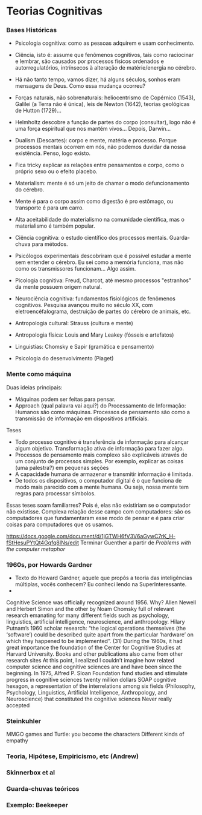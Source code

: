 # Teorias Cognitivas

### Bases Históricas

* Psicologia cognitiva: como as pessoas adquirem e usam conhecimento.
* Ciência, isto é: assume que fenômenos cognitivos, tais como raciocinar e lembrar, são causados por processos físicos ordenados e autorregulatórios, intrínsecos à alteração de matérie/energia no cérebro.
* Há não tanto tempo, vamos dizer, há alguns séculos, sonhos eram mensagens de Deus. Como essa mudança ocorreu?

* Forças naturais, não sobrenaturais: heliocentrismo de Copérnico (1543), Galilei (a Terra não é única), leis de Newton (1642), teorias geológicas de Hutton (1729)...
* Helmholtz descobre a função de partes do corpo (consultar), logo não é uma força espiritual que nos mantém vivos... Depois, Darwin...

* Dualism (Descartes): corpo e mente, matéria e processo. Porque processos mentais ocorrem em nós, não podemos duvidar da nossa existência. Penso, logo existo.
* Fica tricky explicar as relações entre pensamentos e corpo, como o próprio sexo ou o efeito placebo.

* Materialism: mente é só um jeito de chamar o modo defuncionamento do cérebro.
* Mente é para o corpo assim como digestão é pro estômago, ou transporte é para um carro.
* Alta aceitabilidade do materialismo na comunidade científica, mas o materialismo é também popular.

* Ciência cognitiva: o estudo científico dos processos mentais. Guarda-chuva para métodos.
* Psicólogos experimentais descobriram que é possível estudar a mente sem entender o cérebro. Eu sei como a memória funciona, mas não como os transmissores funcionam... Algo assim.
* Picologia cognitiva: Freud, Charcot, até mesmo processos "estranhos" da mente possuem origem natural.
* Neurociência cognitiva: fundamentos fisiológicos de fenômenos cognitivos. Pesquisa avançou muito no século XX, com eletroencéfalograma, destruição de partes do cérebro de animais, etc.

* Antropologia cultural: Strauss (cultura e mente)
* Antropologia física: Louis and Mary Leakey (fósseis e artefatos)
* Linguistias: Chomsky e Sapir (gramática e pensamento)
* Psicologia do desenvolvimento (Piaget)

### Mente como máquina

Duas ideias principais:
* Máquinas podem ser feitas para pensar.
* Approach (qual palavra vai aqui?) do Processamento de Informação: Humanos são como máquinas. Processos de pensamento são como a transmissão de informação em dispositivos artificiais.

Teses
* Todo processo cognitivo é transferência de informação para alcançar algum objetivo. Transformação ativa de informação para fazer algo.
* Processos de pensamento mais complexo são explicáveis através de um conjunto de processos simples. Por exemplo, explicar as coisas (uma palestra?) em pequenas seções
* A capacidade humana de armazenar e transmitir informação é limitada.
* De todos os dispositivos, o computador digital é o que funciona de modo mais parecido com a mente humana. Ou seja, nossa mente tem regras para processar símbolos.

Essas teses soam familiarres? Pois é, elas não existiriam se o computador não existisse.
Complexa relação desse campo com computadores: são os computadores que fundamentaram esse modo de pensar e é para criar coisas para computadores que os usamos.


https://docs.google.com/document/d/1jGTWH6fV3V6aGywC7rK_H-fStHesuPYtQt4Gqfq8INs/edit
Terminar Guenther
a partir de *Problems with the computer metaphor*

### 1960s, por Howards Gardner

* Texto do Howard Gardner, aquele que propôs a teoria das inteligências múltiplas, vocês conhecem? Eu conheci lendo na SuperInteressante.
* 

Cognitive Science was officially recognized around 1956. Why?
Allen Newell and Herbert Simon and the other by Noam Chomsky
full of relevant research emanating for many different fields such as psychology, linguistics, artificial intelligence, neuroscience, and anthropology.
Hilary Putnam’s 1960 scholar research: “the logical operations themselves (the ‘software’) could be described quite apart from the particular ‘hardware’ on which they happened to be implemented”. (31)
During the 1960s, it had great importance the foundation of the Center for Cognitive Studies at Harvard University.
Books and other publications also came from other research sites
At this point, I realized I couldn’t imagine how related computer science and cognitive sciences are and have been since the beginning.
In 1975, Alfred P. Sloan Foundation fund studies and stimulate progress in cognitive sciences twenty million dollars
SOAP
cognitive hexagon, a representation of the interrelations among six fields (Philosophy, Psychology, Linguistics, Artificial Intelligence, Anthropology, and Neuroscience) that constituted the cognitive sciences
Never really accepted

### Steinkuhler

MMGO games and Turtle: you become the characters
Different kinds of empathy

### Teoria, Hipótese, Empiricismo, etc (Andrew)

### Skinnerbox et al

### Guarda-chuvas teóricos

### **Exemplo**: Beekeeper
